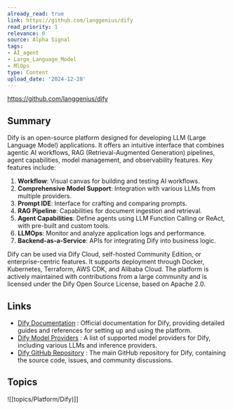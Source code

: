 ```yaml
---
already_read: true
link: https://github.com/langgenius/dify
read_priority: 1
relevance: 0
source: Alpha Signal
tags:
- AI_agent
- Large_Language_Model
- MlOps
type: Content
upload_date: '2024-12-28'
---
```


https://github.com/langgenius/dify
## Summary

Dify is an open-source platform designed for developing LLM (Large Language Model) applications. It offers an intuitive interface that combines agentic AI workflows, RAG (Retrieval-Augmented Generation) pipelines, agent capabilities, model management, and observability features. Key features include:

1. **Workflow**: Visual canvas for building and testing AI workflows.
2. **Comprehensive Model Support**: Integration with various LLMs from multiple providers.
3. **Prompt IDE**: Interface for crafting and comparing prompts.
4. **RAG Pipeline**: Capabilities for document ingestion and retrieval.
5. **Agent Capabilities**: Define agents using LLM Function Calling or ReAct, with pre-built and custom tools.
6. **LLMOps**: Monitor and analyze application logs and performance.
7. **Backend-as-a-Service**: APIs for integrating Dify into business logic.

Dify can be used via Dify Cloud, self-hosted Community Edition, or enterprise-centric features. It supports deployment through Docker, Kubernetes, Terraform, AWS CDK, and Alibaba Cloud. The platform is actively maintained with contributions from a large community and is licensed under the Dify Open Source License, based on Apache 2.0.
## Links

- [Dify Documentation](https://docs.dify.ai) : Official documentation for Dify, providing detailed guides and references for setting up and using the platform.
- [Dify Model Providers](https://docs.dify.ai/getting-started/readme/model-providers) : A list of supported model providers for Dify, including various LLMs and inference providers.
- [Dify GitHub Repository](https://github.com/langgenius/dify) : The main GitHub repository for Dify, containing the source code, issues, and community discussions.

## Topics

![[topics/Platform/Dify)]]
